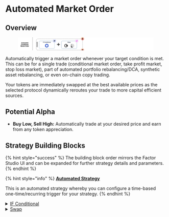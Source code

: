 # Automated Market Order

## Overview

<figure><img src="../../../.gitbook/assets/image (1) (1) (1) (1).png" alt=""><figcaption></figcaption></figure>

Automatically trigger a market order whenever your target condition is met. This can be for a single trade (conditional market order, take profit market, stop loss market), part of automated portfolio rebalancing/DCA, synthetic asset rebalancing, or even on-chain copy trading.

Your tokens are immediately swapped at the best available prices as the selected protocol dynamically reroutes your trade to more capital efficient sources.

## Potential Alpha

* **Buy Low, Sell High:** Automatically trade at your desired price and earn from any token appreciation.

## Strategy Building Blocks

{% hint style="success" %}
The building block order mirrors the Factor Studio UI and can be expanded for further strategy details and parameters.
{% endhint %}

{% hint style="info" %}
[**Automated Strategy**](../../../factor-studio/factor-studio/automated-strategies.md)

This is an automated strategy whereby you can configure a time-based one-time/recurring trigger for your strategy.&#x20;
{% endhint %}

<details>

<summary><a href="../../../factor-studio/factor-studio/conditional-strategies.md">IF Conditional</a></summary>

* This condition will be checked each time this strategy is executed by the automation feature.
* Specify your target price and condition for the swap.
  * Token purchases: Only execute the swap if `marketPrice` is ≤ `targetPrice`
  * Token sales: Only execute the swap if `marketPrice` is ≥ `targetPrice`

</details>

<details>

<summary><a href="../../../factor-building-blocks/swap/">Swap</a></summary>

* Select the tokens to swap
  * Token purchases: Input token is the token to swap from and output token is the target token.
  * Token sales: Input token is the token to sell and output token is the token to receive.
* Input token amount

</details>
